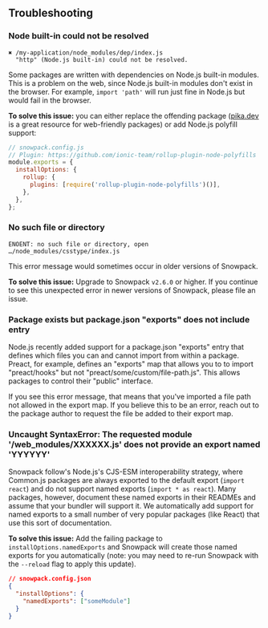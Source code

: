 ## Troubleshooting

### Node built-in could not be resolved

```
✖ /my-application/node_modules/dep/index.js
  "http" (Node.js built-in) could not be resolved.
```

Some packages are written with dependencies on Node.js built-in modules. This is a problem on the web, since Node.js built-in modules don't exist in the browser. For example, `import 'path'` will run just fine in Node.js but would fail in the browser.

**To solve this issue:** you can either replace the offending package ([pika.dev](https://pika.dev/) is a great resource for web-friendly packages) or add Node.js polyfill support:

```js
// snowpack.config.js
// Plugin: https://github.com/ionic-team/rollup-plugin-node-polyfills
module.exports = {
  installOptions: {
    rollup: {
      plugins: [require('rollup-plugin-node-polyfills')()],
    },
  },
};
```

### No such file or directory

```
ENOENT: no such file or directory, open …/node_modules/csstype/index.js
```

This error message would sometimes occur in older versions of Snowpack.

**To solve this issue:** Upgrade to Snowpack `v2.6.0` or higher. If you continue to see this unexpected error in newer versions of Snowpack, please file an issue.

### Package exists but package.json "exports" does not include entry

Node.js recently added support for a package.json "exports" entry that defines which files you can and cannot import from within a package. Preact, for example, defines an "exports" map that allows you to to import "preact/hooks" but not "preact/some/custom/file-path.js". This allows packages to control their "public" interface.

If you see this error message, that means that you've imported a file path not allowed in the export map. If you believe this to be an error, reach out to the package author to request the file be added to their export map.

### Uncaught SyntaxError: The requested module '/web_modules/XXXXXX.js' does not provide an export named 'YYYYYY'

Snowpack follow's Node.js's CJS-ESM interoperability strategy, where Common.js packages are always exported to the default export (`import react`) and do not support named exports (`import * as react`). Many packages, however, document these named exports in their READMEs and assume that your bundler will support it. We automatically add support for named exports to a small number of very popular packages (like React) that use this sort of documentation.

**To solve this issue:** Add the failing package to `installOptions.namedExports` and Snowpack will create those named exports for you automatically (note: you may need to re-run Snowpack with the `--reload` flag to apply this update).

```json
// snowpack.config.json
{
  "installOptions": {
    "namedExports": ["someModule"]
  }
}

